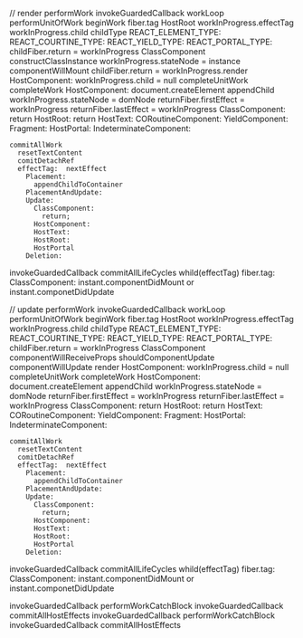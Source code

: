 

// render
performWork
invokeGuardedCallback workLoop
    performUnitOfWork
      beginWork
        fiber.tag
          HostRoot
            workInProgress.effectTag
            workInProgress.child
              childType
                REACT_ELEMENT_TYPE:
                REACT_COURTINE_TYPE:
                REACT_YIELD_TYPE:
                REACT_PORTAL_TYPE:
            childFiber.return = workInProgress
          ClassComponent
            constructClassInstance
            workInProgress.stateNode = instance
            componentWillMount
            childFiber.return = workInProgress.render
          HostComponent:
            workInProgress.child = null
    completeUnitWork
      completeWork
        HostComponent:
          document.createElement 
          appendChild
          workInProgress.stateNode = domNode
          returnFiber.firstEffect = workInProgress
          returnFiber.lastEffect = workInProgress
        ClassComponent:
          return 
        HostRoot:
          return 
        HostText:
        CORoutineComponent:
        YieldComponent:
        Fragment:
        HostPortal:
        IndeterminateComponent:

    commitAllWork
      resetTextContent
      comitDetachRef
      effectTag:  nextEffect
        Placement:
          appendChildToContainer
        PlacementAndUpdate:
        Update:
          ClassComponent:
            return;
          HostComponent:
          HostText:
          HostRoot:
          HostPortal
        Deletion:




    
invokeGuardedCallback commitAllLifeCycles
  whild(effectTag)
    fiber.tag:
      ClassComponent:
      instant.componentDidMount
      or instant.componetDidUpdate

    

// update
performWork
invokeGuardedCallback workLoop
    performUnitOfWork
      beginWork
        fiber.tag
          HostRoot
            workInProgress.effectTag
            workInProgress.child
              childType
                REACT_ELEMENT_TYPE:
                REACT_COURTINE_TYPE:
                REACT_YIELD_TYPE:
                REACT_PORTAL_TYPE:
            childFiber.return = workInProgress
          ClassComponent
            componentWillReceiveProps
            shouldComponentUpdate
            componentWillUpdate
            render
          HostComponent:
            workInProgress.child = null
    completeUnitWork
      completeWork
        HostComponent:
          document.createElement 
          appendChild
          workInProgress.stateNode = domNode
          returnFiber.firstEffect = workInProgress
          returnFiber.lastEffect = workInProgress
        ClassComponent:
          return 
        HostRoot:
          return 
        HostText:
        CORoutineComponent:
        YieldComponent:
        Fragment:
        HostPortal:
        IndeterminateComponent:

    commitAllWork
      resetTextContent
      comitDetachRef
      effectTag:  nextEffect
        Placement:
          appendChildToContainer
        PlacementAndUpdate:
        Update:
          ClassComponent:
            return;
          HostComponent:
          HostText:
          HostRoot:
          HostPortal
        Deletion:




    
invokeGuardedCallback commitAllLifeCycles
  whild(effectTag)
    fiber.tag:
      ClassComponent:
      instant.componentDidMount
      or instant.componetDidUpdate

    


invokeGuardedCallback performWorkCatchBlock
invokeGuardedCallback commitAllHostEffects
invokeGuardedCallback performWorkCatchBlock
invokeGuardedCallback commitAllHostEffects
